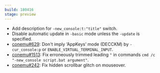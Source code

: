 ```yaml
---
build: 180416
stage: preview
---
```


* Add description for `-new_console:t:"title"` switch.
* Disable automatic update in `-basic` mode unless the `-update` is specified.
* [conemu#629](https://github.com/Maximus5/ConEmu/issues/629): Don't imply ‘AppKeys’ mode (DECCKM) by `-cur_console:p` or `ENABLE_VIRTUAL_TERMINAL_INPUT`.
* [conemu#1513](https://github.com/Maximus5/ConEmu/issues/1513): Fix erroneously trimmed leading `"` in commands `cmd /c "-new_console script.bat argument"`.
* [conemu#242](https://github.com/Maximus5/ConEmu/issues/242): Fix hidden scrollbar glitch on mouseover.
